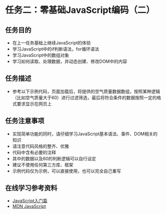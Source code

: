 # 任务二：零基础JavaScript编码（二）
## 任务目的
* 在上一任务基础上继续JavaScript的体验<br/>
* 学习JavaScript中的if判断语法，for循环语法<br/>
* 学习JavaScript中的数组对象<br/>
* 学习如何读取、处理数据，并动态创建、修改DOM中的内容<br/>

## 任务描述
* 参考以下示例代码，页面加载后，将提供的空气质量数据数组，按照某种逻辑（比如空气质量大于60）进行过滤筛选，最后将符合条件的数据按照一定的格式要求显示在网页上<br/>

## 任务注意事项
* 实现简单功能的同时，请仔细学习JavaScript基本语法、事件、DOM相关的知识<br/>
* 请注意代码风格的整齐、优雅<br/>
* 代码中含有必要的注释<br/>
* 其中的数据以及60的判断逻辑可以自行设定<br/>
* 建议不使用任何第三方库、框架<br/>
* 示例代码仅为示例，可以直接使用，也可以完全自己重写<br/>

## 在线学习参考资料
* [JavaScript入门篇](http://www.imooc.com/view/36)<br/>
* [MDN JavaScript](https://developer.mozilla.org/zh-CN/docs/Web/JavaScript)<br/>
